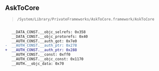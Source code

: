 ## AskToCore

> `/System/Library/PrivateFrameworks/AskToCore.framework/AskToCore`

```diff

   __DATA_CONST.__objc_selrefs: 0x358
   __DATA_CONST.__objc_protorefs: 0x40
   __AUTH_CONST.__auth_got: 0x7e0
-  __AUTH_CONST.__auth_ptr: 0x278
+  __AUTH_CONST.__auth_ptr: 0x288
   __AUTH_CONST.__const: 0xff0
   __AUTH_CONST.__objc_const: 0x1170
   __AUTH.__objc_data: 0x70

```
